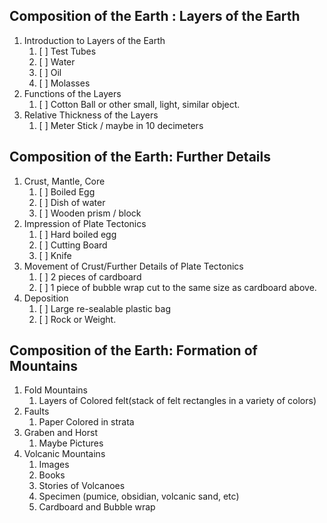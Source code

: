 
## Composition of the Earth : Layers of the Earth
1. Introduction to Layers of the Earth
	1. [ ] Test Tubes
	2. [ ] Water
	3. [ ] Oil
	4. [ ] Molasses
2. Functions of the Layers
	1. [ ] Cotton Ball or other small, light, similar object.
3. Relative Thickness of the Layers
	1. [ ] Meter Stick / maybe in 10 decimeters


## Composition of the Earth: Further Details

1. Crust, Mantle, Core
	1. [ ] Boiled Egg
	2. [ ] Dish of water
	3. [ ] Wooden prism / block
2. Impression of Plate Tectonics
	1. [ ] Hard boiled egg
	2. [ ] Cutting Board
	3. [ ] Knife
3. Movement of Crust/Further Details of Plate Tectonics
	1. [ ] 2 pieces of cardboard 
	2. [ ] 1 piece of bubble wrap cut to the same size as cardboard above.
4. Deposition
	1. [ ] Large re-sealable plastic bag
	2. [ ] Rock or Weight.


## Composition of the Earth: Formation of Mountains

1. Fold Mountains
	1. Layers of Colored felt(stack of felt rectangles in a variety of colors)
2. Faults
	1. Paper Colored in strata 
3. Graben and Horst
	1. Maybe Pictures
4. Volcanic Mountains
	1. Images
	2. Books
	3. Stories of Volcanoes
	4. Specimen (pumice, obsidian, volcanic sand, etc)
	5. Cardboard and Bubble wrap